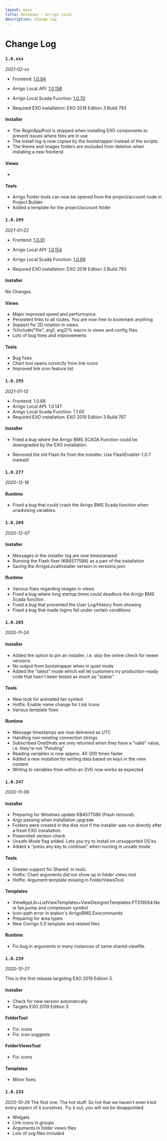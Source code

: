 ```yaml
---
layout: main
title: Releases - Arrigo Local
description: Change Log
---
```

# Change Log

### `1.0.xxx`
*2021-02-xx*

- Frontend: [1.0.94](./frontend.html#1.0.94)

- Arrigo Local API: [1.0.158](./arrigolocalapi.html#10158)

- Arrigo Local Scada Function: [1.0.70](./arrigolocalscadafunction.html#1070)

- Required EXO installation: EXO 2019 Edition 3  Build 793

#### Installer

* The ReginAppPool is stopped when installing EXO components to prevent issues where files are in use
* The install log is now copied by the bootstrapper instead of the scripts
* The theme and images folders are excluded from deletion when installing a new frontend

#### Views

- 

#### Tools

- Arrigo Folder tools can now be opened from the project/account node in Project Builder
- Added a template for the project/account folder

### `1.0.299`
*2021-01-22*

- Frontend: [1.0.91](./frontend.html#1.0.91)

- Arrigo Local API: [1.0.154](./arrigolocalapi.html#1.0.154)

- Arrigo Local Scada Function: [1.0.69](./arrigolocalscadafunction.html#1.0.69)

- Required EXO installation: EXO 2019 Edition 3  Build 793


#### Installer

No Changes.

#### Views

- Major improved speed and performance
- Persistent links to all routes. You are now free to bookmark anything
- Support for 2D rotation in views
- %Include("file", arg1,  arg2)% macro in views and config files
- Lots of bug fixes and improvements

#### Tools

- Bug fixes
- Chart tool opens correctly from link icons
- Improved link icon feature list

### `1.0.295`
*2021-01-13*

- Frontend: 1.0.68
- Arrigo Local API: 1.0.147
- Arrigo Local Scada Function: 1.1.60
- Required EXO installation: EXO 2019 Edition 3  Build 767



#### Installer

- Fixed a bug where the Arrigo BMS SCADA Function could be downgraded by the EXO installation.

- Removed the old Flash fix from the installer. Use FlashEnabler-1.0.7 instead!

### `1.0.277`
*2020-12-16*


#### Runtime

- Fixed a bug that could crash the Arrigo BMS Scada function when unadvising variables.

### `1.0.269`
*2020-12-07*

#### Installer

- Messages in the installer log are now timestamped
- Running the Flash fixer (KB4577586) as a part of the installation
- Saving the ArrigoLocalInstaller version in versions.json


#### Runtime

- Various fixes regarding images in views
- Fixed a bug where long startup times could deadlock the Arrigo BMS Scada function
- Fixed a bug that prevented the User Log/History from showing
- Fixed a bug that made logins fail under certain conditions

### `1.0.265`
*2020-11-24*

#### Installer

- Added the option to pin an installer, i.e. skip the online check for newer versions
- No output from bootstrapper when in quiet mode
- Added the "latest" mode which will let customers try production-ready code that hasn't been tested as much as "stable"

#### Tools

- New look for animated fan symbol
- Hotfix: Enable name change for Link Icons
- Various template fixes


#### Runtime

- Message timestamps are now delivered as UTC
- Handling non-existing connection strings
- Subscribed OneShots are only returned when they have a "valid" value, i.e. they're not "Pending"
- Reading variables is now approx. 40-200 times faster
- Added a new mutation for writing data based on keys in the view content
- Writing to variables from within an SVG now works as expected

### `1.0.247`
*2020-11-06*

#### Installer

- Preparing for Windows update KB4577586 (Flash removal). 
- Args passing when installation upgrade
- Folders were created in the disk root if the installer was run directly after a fresh EXO installation.
- Powershell version check
- Unsafe Mode flag added. Lets you try to install on unsupported OS'es. 
- Added a "press any key to continue" when running in unsafe mode

#### Tools

- Greater support for Shared: in tools. 
- Hotfix: Chart arguments did not show up in folder views tool
- Hotfix: Argument template missing in FolderViewsTool.

#### Templates

- ViewAppLib+ListViewTemplates+ViewDesignerTemplates:PTS19054:New fan,pump and compressor symbol
- Icon-path error in station's ArrigoBMS.Exocommands
- Preparing for area types
- New Corrigo 5.0 template and related files


#### Runtime

- Fix bug in arguments in many instances of same shared viewfile. 

### `1.0.239`
*2020-10-27*

This is the first release targeting EXO 2019 Edition 3. 

#### Installer 
- Check for new version automatically
- Targets EXO 2019 Edition 3

#### FolderTool
- Fix: icons
- Fix: icon suggests

#### FolderViewsTool
- Fix: icons

#### Templates
- Minor fixes.

### `1.0.233`
*2020-10-26*
The first one. The hot stuff. So hot that we haven't even tried every aspect of it ourselves. Try it out, you will not be disappointed.
- Widgets
- Link icons in groups
- Arguments in folder views files
- Lots of svg files included